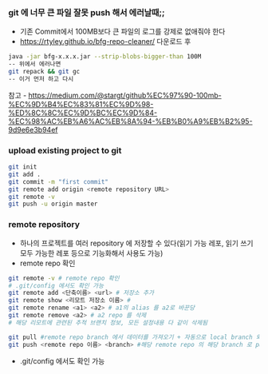 ### git 에 너무 큰 파일 잘못 push 해서 에러날때;;
* 기존 Commit에서 100MB보다 큰 파일의 로그를 강제로 없애줘야 한다
* https://rtyley.github.io/bfg-repo-cleaner/ 다운로드 후
``` bash
java -jar bfg-x.x.x.jar --strip-blobs-bigger-than 100M
-- 위에서 에러나면
git repack && git gc
-- 이거 먼저 하고 다시
```
참고 - https://medium.com/@stargt/github%EC%97%90-100mb-%EC%9D%B4%EC%83%81%EC%9D%98-%ED%8C%8C%EC%9D%BC%EC%9D%84-%EC%98%AC%EB%A6%AC%EB%8A%94-%EB%B0%A9%EB%B2%95-9d9e6e3b94ef

### upload existing project to git
```sh
git init
git add .
git commit -m "first commit"
git remote add origin <remote repository URL>
git remote -v
git push -u origin master
```

### remote repository
* 하나의 프로젝트를 여러 repository 에 저장할 수 있다(읽기 가능 레포, 읽기 쓰기 모두 가능한 레포 등으로 기능화해서 사용도 가능)
* remote repo 확인
```sh
git remote -v # remote repo 확인
# .git/config 에서도 확인 가능
git remote add <단축이름> <url> # 저장소 추가
git remote show <리모트 저장소 이름> #
git remote rename <a1> <a2> # a1의 alias 를 a2로 바꾼당
git remote remove <a2> # a2 repo 를 삭제
# 해당 리모트에 관련된 추적 브랜치 정보, 모든 설정내용 다 같이 삭제됨

git pull #remote repo branch 에서 데이터를 가져오기 + 자동으로 local branch 와 merge
git push <remote repo 이름> <branch> #해당 remote repo 의 해당 branch 로 push

```
* .git/config 에서도 확인 가능


